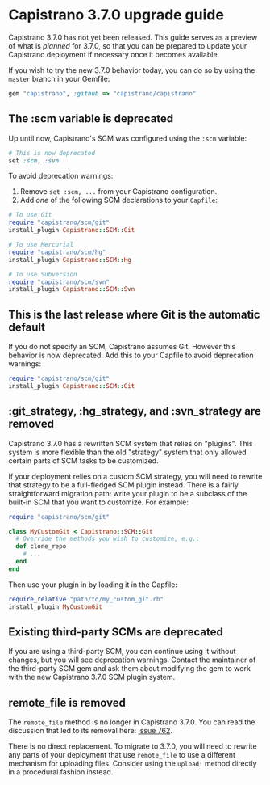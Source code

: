 # Capistrano 3.7.0 upgrade guide

Capistrano 3.7.0 has not yet been released. This guide serves as a preview of
what is *planned* for 3.7.0, so that you can be prepared to update your
Capistrano deployment if necessary once it becomes available.

If you wish to try the new 3.7.0 behavior today, you can do so by using the
`master` branch in your Gemfile:

```ruby
gem "capistrano", :github => "capistrano/capistrano"
```

## The :scm variable is deprecated

Up until now, Capistrano's SCM was configured using the `:scm` variable:

```ruby
# This is now deprecated
set :scm, :svn
```

To avoid deprecation warnings:

1. Remove `set :scm, ...` from your Capistrano configuration.
2. Add *one* of the following SCM declarations to your `Capfile`:

```ruby
# To use Git
require "capistrano/scm/git"
install_plugin Capistrano::SCM::Git

# To use Mercurial
require "capistrano/scm/hg"
install_plugin Capistrano::SCM::Hg

# To use Subversion
require "capistrano/scm/svn"
install_plugin Capistrano::SCM::Svn
```

## This is the last release where Git is the automatic default

If you do not specify an SCM, Capistrano assumes Git. However this behavior is
now deprecated. Add this to your Capfile to avoid deprecation warnings:

```ruby
require "capistrano/scm/git"
install_plugin Capistrano::SCM::Git
```

## :git_strategy, :hg_strategy, and :svn_strategy are removed

Capistrano 3.7.0 has a rewritten SCM system that relies on "plugins". This
system is more flexible than the old "strategy" system that only allowed certain
parts of SCM tasks to be customized.

If your deployment relies on a custom SCM strategy, you will need to rewrite
that strategy to be a full-fledged SCM plugin instead. There is a fairly
straightforward migration path: write your plugin to be a subclass of the
built-in SCM that you want to customize. For example:

```ruby
require "capistrano/scm/git"

class MyCustomGit < Capistrano::SCM::Git
  # Override the methods you wish to customize, e.g.:
  def clone_repo
    # ...
  end
end
```

Then use your plugin in by loading it in the Capfile:

```ruby
require_relative "path/to/my_custom_git.rb"
install_plugin MyCustomGit
```

## Existing third-party SCMs are deprecated

If you are using a third-party SCM, you can continue using it without
changes, but you will see deprecation warnings. Contact the maintainer of the
third-party SCM gem and ask them about modifying the gem to work with the new
Capistrano 3.7.0 SCM plugin system.

## remote_file is removed

The `remote_file` method is no longer in Capistrano 3.7.0. You can read the
discussion that led to its removal here:
[issue 762](https://github.com/capistrano/capistrano/issues/762).

There is no direct replacement. To migrate to 3.7.0, you will need to rewrite
any parts of your deployment that use `remote_file` to use a different
mechanism for uploading files. Consider using the `upload!` method directly in
a procedural fashion instead.
